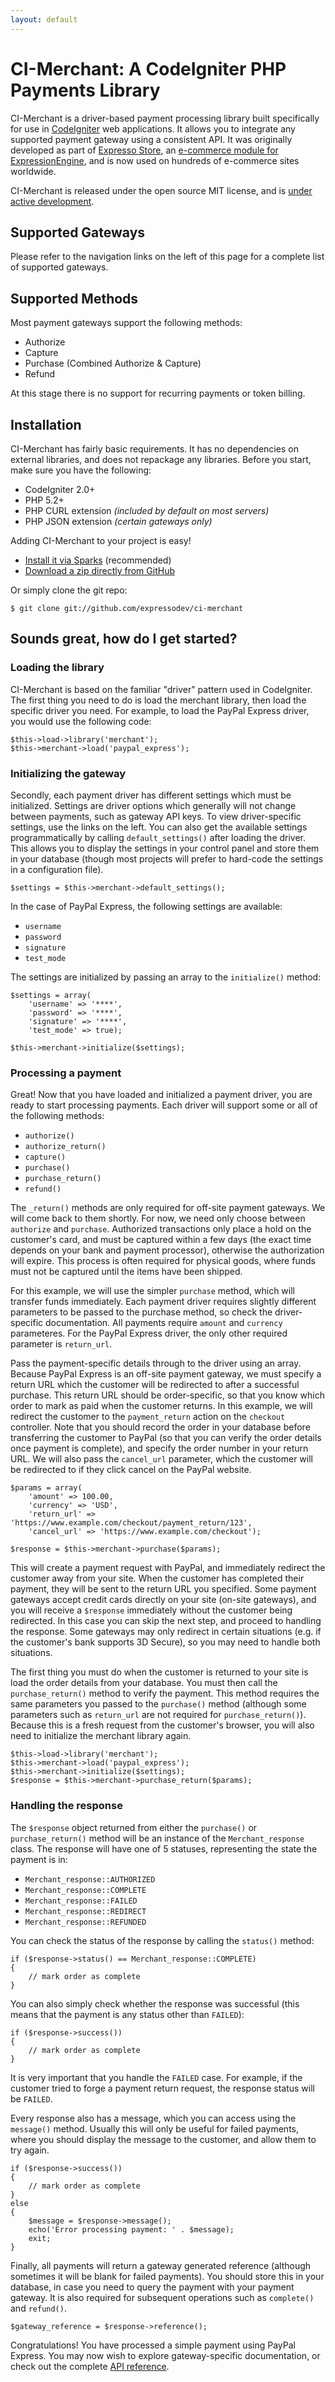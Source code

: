 ```yaml
---
layout: default
---
```


# CI-Merchant: A CodeIgniter PHP Payments Library

CI-Merchant is a driver-based payment processing library built specifically for use in
[CodeIgniter](http://codeigniter.com/) web applications.
It allows you to integrate any supported payment gateway using a consistent API. It was
originally developed as part of [Expresso Store](http://exp-resso.com/store), an [e-commerce
module for ExpressionEngine](http://exp-resso.com/store), and is now used on hundreds of e-commerce sites worldwide.

CI-Merchant is released under the open source MIT license, and is [under active development](https://github.com/expressodev/ci-merchant/commits/develop).

## Supported Gateways

Please refer to the navigation links on the left of this page for a complete list of supported gateways.

## Supported Methods

Most payment gateways support the following methods:

* Authorize
* Capture
* Purchase (Combined Authorize & Capture)
* Refund

At this stage there is no support for recurring payments or token billing.

## Installation

CI-Merchant has fairly basic requirements. It has no dependencies on external libraries, and does
not repackage any libraries. Before you start, make sure you have the following:

* CodeIgniter 2.0+
* PHP 5.2+
* PHP CURL extension *(included by default on most servers)*
* PHP JSON extension *(certain gateways only)*

Adding CI-Merchant to your project is easy!

* [Install it via Sparks](http://getsparks.org/packages/ci-merchant/versions/HEAD/show) (recommended)
* [Download a zip directly from GitHub](https://github.com/expressodev/ci-merchant/zipball/master)

Or simply clone the git repo:

    $ git clone git://github.com/expressodev/ci-merchant

## Sounds great, how do I get started?

### Loading the library

CI-Merchant is based on the familiar "driver" pattern used in CodeIgniter. The first thing you
need to do is load the merchant library, then load the specific driver you need.
For example, to load the PayPal Express driver, you would use the following code:

    $this->load->library('merchant');
    $this->merchant->load('paypal_express');

### Initializing the gateway

Secondly, each payment driver has different settings which must be initialized. Settings are driver
options which generally will not change between payments, such as gateway API keys. To view
driver-specific settings, use the links on the left. You can also get the available settings
programmatically by calling `default_settings()` after loading the driver. This allows you to
display the settings in your control panel and store them in your database (though most projects
will prefer to hard-code the settings in a configuration file).

    $settings = $this->merchant->default_settings();

In the case of PayPal Express, the following settings are available:

* `username`
* `password`
* `signature`
* `test_mode`

The settings are initialized by passing an array to the `initialize()` method:

    $settings = array(
        'username' => '****',
        'password' => '****',
        'signature' => '****',
        'test_mode' => true);

    $this->merchant->initialize($settings);

### Processing a payment

Great! Now that you have loaded and initialized a payment driver, you are ready to start processing
payments. Each driver will support some or all of the following methods:

* `authorize()`
* `authorize_return()`
* `capture()`
* `purchase()`
* `purchase_return()`
* `refund()`

The `_return()` methods are only required for off-site payment gateways. We will come back to
them shortly. For now, we need only choose between `authorize` and `purchase`. Authorized
transactions only place a hold on the customer's card, and must be captured within a few days
(the exact time depends on your bank and payment processor), otherwise the authorization will
expire. This process is often required for physical goods, where funds must not be captured until
the items have been shipped.

For this example, we will use the simpler `purchase` method, which will transfer funds immediately.
Each payment driver requires slightly different parameters to be passed to the purchase method,
so check the driver-specific documentation. All payments require `amount` and `currency`
parameteres.  For the PayPal Express driver, the only other required parameter is `return_url`.

Pass the payment-specific details through to the driver using an array. Because PayPal Express
is an off-site payment gateway, we must specify a return URL which the customer will be redirected
to after a successful purchase. This return URL should be order-specific, so that you know which
order to mark as paid when the customer returns. In this example, we will redirect the customer
to the `payment_return` action on the `checkout` controller. Note that you should record the order
in your database before transferring the customer to PayPal (so that you can verify the order
details once payment is complete), and specify the order number in your return URL. We will also
pass the `cancel_url` parameter, which the customer will be redirected to if they click cancel on
the PayPal website.

    $params = array(
        'amount' => 100.00,
        'currency' => 'USD',
        'return_url' => 'https://www.example.com/checkout/payment_return/123',
        'cancel_url' => 'https://www.example.com/checkout');

    $response = $this->merchant->purchase($params);

This will create a payment request with PayPal, and immediately redirect the customer away from
your site. When the customer has completed their payment, they will be sent to the return URL you
specified. Some payment gateways accept credit cards directly on your site (on-site gateways),
and you will receive a `$response` immediately without the customer being redirected. In this case
you can skip the next step, and proceed to handling the response. Some gateways may only redirect
in certain situations (e.g. if the customer's bank supports 3D Secure), so you may need to handle
both situations.

The first thing you must do when the customer is returned to your site is load the order
details from your database. You must then call the `purchase_return()` method to verify the payment.
This method requires the same parameters you passed to the `purchase()` method (although some
parameters such as `return_url` are not required for `purchase_return()`). Because this is a fresh
request from the customer's browser, you will also need to initialize the merchant library again.

    $this->load->library('merchant');
    $this->merchant->load('paypal_express');
    $this->merchant->initialize($settings);
    $response = $this->merchant->purchase_return($params);

### Handling the response

The `$response` object returned from either the `purchase()` or `purchase_return()` method will be
an instance of the `Merchant_response` class. The response will have one of 5 statuses,
representing the state the payment is in:

* `Merchant_response::AUTHORIZED`
* `Merchant_response::COMPLETE`
* `Merchant_response::FAILED`
* `Merchant_response::REDIRECT`
* `Merchant_response::REFUNDED`

You can check the status of the response by calling the `status()` method:

    if ($response->status() == Merchant_response::COMPLETE)
    {
        // mark order as complete
    }

You can also simply check whether the response was successful (this means that the payment is any
status other than `FAILED`):

    if ($response->success())
    {
        // mark order as complete
    }

It is very important that you handle the `FAILED` case. For example, if the customer tried to forge
a payment return request, the response status will be `FAILED`.

Every response also has a message, which you can access using the `message()` method. Usually this
will only be useful for failed payments, where you should display the message to the customer,
and allow them to try again.

    if ($response->success())
    {
        // mark order as complete
    }
    else
    {
        $message = $response->message();
        echo('Error processing payment: ' . $message);
        exit;
    }

Finally, all payments will return a gateway generated reference (although sometimes it will be
blank for failed payments). You should store this in your database, in case you need to query the
payment with your payment gateway. It is also required for subsequent operations such as
`complete()` and `refund()`.

    $gateway_reference = $response->reference();

Congratulations! You have processed a simple payment using PayPal Express. You may now wish to
explore gateway-specific documentation, or check out the complete [API reference](/reference.html).
